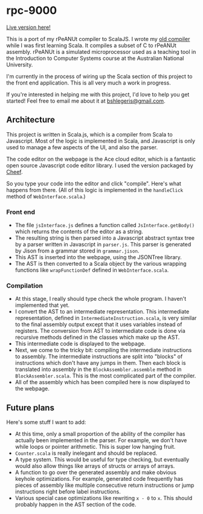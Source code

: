 # rpc-9000

[Live version here!](http://bshlgrs.github.io/rpc/rpc)

This is a port of my rPeANUt compiler to ScalaJS. I wrote my [old compiler](http://www.github.com/bshlgrs/rpeanut-compiler) while I was first learning Scala. It compiles a subset of C to rPeANUt assembly. rPeANUt is a simulated microprocessor used as a teaching tool in the Introduction to Computer Systems course at the Australian National University.

I'm currently in the process of wiring up the Scala section of this project to the front end application. This is all very much a work in progress.

If you're interested in helping me with this project, I'd love to help you get started! Feel free to email me about it at [bshlegeris@gmail.com](mailto:bshlegeris.gmail.com).

## Architecture

This project is written in Scala.js, which is a compiler from Scala to Javascript. Most of the logic is implemented in Scala, and Javascript is only used to manage a few aspects of the UI, and also the parser.

The code editor on the webpage is the Ace cloud editor, which is a fantastic open source Javascript code editor library. I used the version packaged by [Cheef](https://github.com/cheef/jquery-ace).

So you type your code into the editor and click "compile". Here's what happens from there. (All of this logic is implemented in the `handleClick` method of `WebInterface.scala`.)

### Front end

- The file `jsInterface.js` defines a function called `JsInterface.getBody()` which returns the contents of the editor as a string.
- The resulting string is then parsed into a Javascript abstract syntax tree by a parser written in Javascript in `parser.js`. This parser is generated by Jison from a grammar stored in `grammar.jison`.
- This AST is inserted into the webpage, using the JSONTree library.
- The AST is then converted to a Scala object by the various wrapping functions like `wrapFunctionDef` defined in `WebInterface.scala`.

### Compilation

- At this stage, I really should type check the whole program. I haven't implemented that yet.
- I convert the AST to an intermediate representation. This intermediate representation, defined in `IntermediateInstruction.scala`, is very similar to the final assembly output except that it uses variables instead of registers. The conversion from AST to intermediate code is done via recursive methods defined in the classes which make up the AST.
- This intermediate code is displayed to the webpage.
- Next, we come to the tricky bit: compiling the intermediate instructions to assembly. The intermediate instructions are split into "blocks" of instructions which don't have any jumps in them. Then each block is translated into assembly in the `BlockAssembler.assemble` method in `BlockAssembler.scala`. This is the most complicated part of the compiler.
- All of the assembly which has been compiled here is now displayed to the webpage.

## Future plans

Here's some stuff I want to add:

- At this time, only a small proportion of the ability of the compiler has actually been implemented in the parser. For example, we don't have while loops or pointer arithmetic. This is super low hanging fruit.
- `Counter.scala` is really inelegant and should be replaced.
- A type system. This would be useful for type checking, but eventually would also allow things like arrays of structs or arrays of arrays.
- A function to go over the generated assembly and make obvious keyhole optimizations. For example, generated code frequently has pieces of assembly like multiple consecutive return instructions or jump instructions right before label instructions.
- Various special case optimizations like rewriting `x - 0` to `x`. This should probably happen in the AST section of the code.